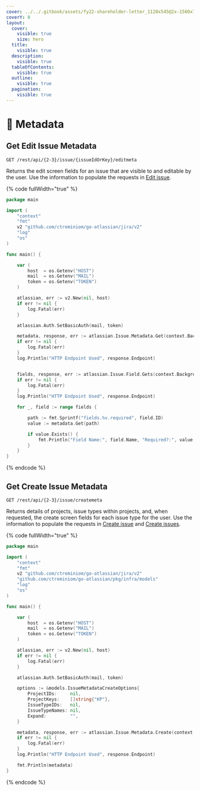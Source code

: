 ```yaml
---
cover: ../../.gitbook/assets/fy22-shareholder-letter_1120x545@2x-1560x760.png
coverY: 0
layout:
  cover:
    visible: true
    size: hero
  title:
    visible: true
  description:
    visible: true
  tableOfContents:
    visible: true
  outline:
    visible: true
  pagination:
    visible: true
---
```


# 🚛 Metadata

## Get Edit Issue Metadata

`GET /rest/api/{2-3}/issue/{issueIdOrKey}/editmeta`

Returns the edit screen fields for an issue that are visible to and editable by the user. Use the information to populate the requests in [Edit issue](https://developer.atlassian.com/cloud/jira/platform/rest/v2/api-group-issues/#api-rest-api-2-issue-issueidorkey-put).

{% code fullWidth="true" %}
```go
package main

import (
	"context"
	"fmt"
	v2 "github.com/ctreminiom/go-atlassian/jira/v2"
	"log"
	"os"
)

func main() {

	var (
		host  = os.Getenv("HOST")
		mail  = os.Getenv("MAIL")
		token = os.Getenv("TOKEN")
	)

	atlassian, err := v2.New(nil, host)
	if err != nil {
		log.Fatal(err)
	}

	atlassian.Auth.SetBasicAuth(mail, token)

	metadata, response, err := atlassian.Issue.Metadata.Get(context.Background(), "KP-1", false, false)
	if err != nil {
		log.Fatal(err)
	}
	log.Println("HTTP Endpoint Used", response.Endpoint)


	fields, response, err := atlassian.Issue.Field.Gets(context.Background())
	if err != nil {
		log.Fatal(err)
	}
	log.Println("HTTP Endpoint Used", response.Endpoint)

	for _, field := range fields {

		path := fmt.Sprintf("fields.%v.required", field.ID)
		value := metadata.Get(path)

		if value.Exists() {
			fmt.Println("Field Name:", field.Name, "Required?:", value.String())
		}
	}
}
```
{% endcode %}

## Get Create Issue Metadata

`GET /rest/api/{2-3}/issue/createmeta`

Returns details of projects, issue types within projects, and, when requested, the create screen fields for each issue type for the user. Use the information to populate the requests in [Create issue](https://developer.atlassian.com/cloud/jira/platform/rest/v2/api-group-issues/#api-rest-api-2-issue-post) and [Create issues](https://developer.atlassian.com/cloud/jira/platform/rest/v2/api-group-issues/#api-rest-api-2-issue-bulk-post).

{% code fullWidth="true" %}
```go
package main

import (
	"context"
	"fmt"
	v2 "github.com/ctreminiom/go-atlassian/jira/v2"
	"github.com/ctreminiom/go-atlassian/pkg/infra/models"
	"log"
	"os"
)

func main() {

	var (
		host  = os.Getenv("HOST")
		mail  = os.Getenv("MAIL")
		token = os.Getenv("TOKEN")
	)

	atlassian, err := v2.New(nil, host)
	if err != nil {
		log.Fatal(err)
	}

	atlassian.Auth.SetBasicAuth(mail, token)

	options := &models.IssueMetadataCreateOptions{
		ProjectIDs:     nil,
		ProjectKeys:    []string{"KP"},
		IssueTypeIDs:   nil,
		IssueTypeNames: nil,
		Expand:         "",
	}

	metadata, response, err := atlassian.Issue.Metadata.Create(context.Background(), options)
	if err != nil {
		log.Fatal(err)
	}
	log.Println("HTTP Endpoint Used", response.Endpoint)

	fmt.Println(metadata)
}
```
{% endcode %}
